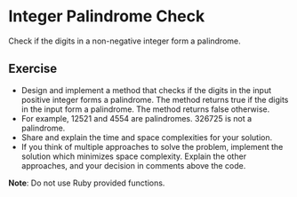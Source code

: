# Integer Palindrome Check
Check if the digits in a non-negative integer form a palindrome.

## Exercise
* Design and implement a method that checks if the digits in the input positive integer forms a palindrome. The method returns true if the digits in the input form a palindrome. The method returns false otherwise.
* For example, 12521 and 4554 are palindromes. 326725 is not a palindrome.
* Share and explain the time and space complexities for your solution.
* If you think of multiple approaches to solve the problem, implement the solution which minimizes space complexity. Explain the other approaches, and your decision in comments above the code.

**Note**: Do not use Ruby provided functions.
